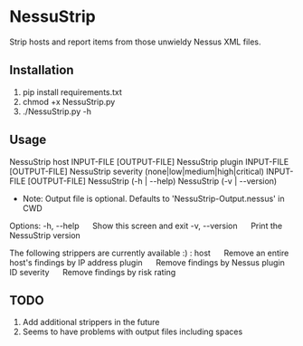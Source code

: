 # NessuStrip

Strip hosts and report items from those unwieldy Nessus XML files.

## Installation

1. pip install requirements.txt
2. chmod +x NessuStrip.py
2. ./NessuStrip.py -h

## Usage

NessuStrip host <ip> INPUT-FILE [OUTPUT-FILE]
NessuStrip plugin <id> INPUT-FILE [OUTPUT-FILE]
NessuStrip severity (none|low|medium|high|critical) INPUT-FILE [OUTPUT-FILE]
NessuStrip (-h | --help)
NessuStrip (-v | --version)

* Note: Output file is optional. Defaults to 'NessuStrip-Output.nessus' in CWD

Options:
-h, --help&nbsp;&nbsp;&nbsp;&nbsp;&nbsp;&nbsp;Show this screen and exit
-v, --version&nbsp;&nbsp;&nbsp;&nbsp;&nbsp;&nbsp;Print the NessuStrip version

The following strippers are currently available :) :
host&nbsp;&nbsp;&nbsp;&nbsp;&nbsp;&nbsp;Remove an entire host's findings by IP address
plugin&nbsp;&nbsp;&nbsp;&nbsp;&nbsp;&nbsp;Remove findings by Nessus plugin ID
severity&nbsp;&nbsp;&nbsp;&nbsp;&nbsp;&nbsp;Remove findings by risk rating

## TODO

1. Add additional strippers in the future
2. Seems to have problems with output files including spaces
